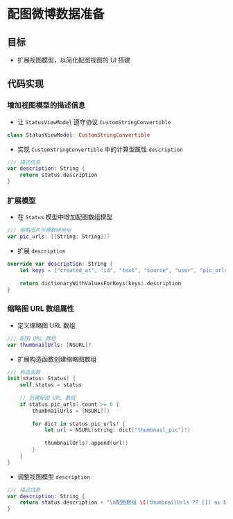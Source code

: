 # 配图微博数据准备

## 目标

* 扩展视图模型，以简化配图视图的 UI 搭建

## 代码实现

### 增加视图模型的描述信息

* 让 `StatusViewModel` 遵守协议 `CustomStringConvertible`

```swift
class StatusViewModel: CustomStringConvertible
```

* 实现 `CustomStringConvertible` 中的计算型属性 `description`

```swift
/// 描述信息
var description: String {
    return status.description
}
```

### 扩展模型

* 在 `Status` 模型中增加配图数组模型

```swift
/// 缩略图片字典数组地址
var pic_urls: [[String: String]]?
```

* 扩展 `description`

```swift
override var description: String {
    let keys = ["created_at", "id", "text", "source", "user", "pic_urls"]
    
    return dictionaryWithValuesForKeys(keys).description
}
```

### 缩略图 URL 数组属性

* 定义缩略图 URL 数组

```swift
/// 配图 URL 数组
var thumbnailUrls: [NSURL]?
```

* 扩展构造函数创建缩略图数组

```swift
/// 构造函数
init(status: Status) {
    self.status = status
    
    // 创建配图 URL 数组
    if status.pic_urls?.count >= 0 {
        thumbnailUrls = [NSURL]()
        
        for dict in status.pic_urls! {
            let url = NSURL(string: dict["thumbnail_pic"]!)
            
            thumbnailUrls?.append(url!)
        }
    }
}
```

* 调整视图模型 `description`

```swift
/// 描述信息
var description: String {
    return status.description + "\n配图数组 \((thumbnailUrls ?? []) as NSArray)"
}
```


